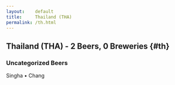 ```yaml
---
layout:    default
title:     Thailand (THA)
permalink: /th.html
---
```


## Thailand (THA) - 2 Beers, 0 Breweries {#th}



### Uncategorized Beers

Singha   • Chang  



 
